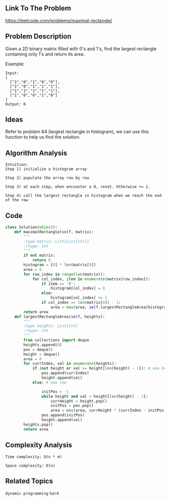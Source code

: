 ## Link To The Problem 
https://leetcode.com/problems/maximal-rectangle/

## Problem Description

Given a 2D binary matrix filled with 0's and 1's, find the largest rectangle containing only 1's and return its area.

Example:
```
Input:
[
  ["1","0","1","0","0"],
  ["1","0","1","1","1"],
  ["1","1","1","1","1"],
  ["1","0","0","1","0"]
]
Output: 6
```
## Ideas

Refer to problem 84 (largest rectangle in histogram), we can use this function to help us 
find the solution.

## Algorithm Analysis
```
Intuition: 
Step 1) initialize a histogram array

Step 2) populate the array row by row 

Step 3) at each step, when encounter a 0, reset. Otherwise += 1.

Step 4) call the largest rectangle in histogram when we reach the end of the row
```
## Code
```py
class Solution(object):
    def maximalRectangle(self, matrix):
        """
        :type matrix: List[List[str]]
        :rtype: int
        """
        if not matrix:
            return 0
        histogram = [0] * len(matrix[0])
        area = 0
        for row_index in range(len(matrix)):
            for col_index, item in enumerate(matrix[row_index]):
                if item == '0':
                    histogram[col_index] = 0
                else:
                    histogram[col_index] += 1
                if col_index == len(matrix[0]) - 1:
                    area = max(area, self.largestRectangleArea(histogram))
        return area  
    def largestRectangleArea(self, heights):
        """
        :type heights: List[int]
        :rtype: int
        """
        from collections import deque
        heights.append(0)
        pos = deque()
        height = deque()
        area = 0
        for currIndex, val in enumerate(heights):
            if (not height or val >= height[len(height) - 1]): # new height record
                pos.append(currIndex)
                height.append(val)
            else: # new low 

                initPos = -1
                while height and val < height[len(height) - 1]:
                    currHeight = height.pop()
                    initPos = pos.pop()
                    area = max(area, currHeight * (currIndex - initPos))
                pos.append(initPos)
                height.append(val)
        heights.pop()
        return area
```

## Complexity Analysis
```
Time complexity: O(n * m)

Space complexity: O(n)
```
## Related Topics
```dynamic programming``` ```hard```




